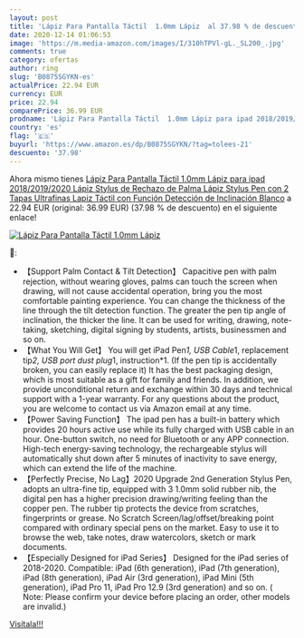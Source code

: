 ```yaml
---
layout: post
title: 'Lápiz Para Pantalla Táctil  1.0mm Lápiz  al 37.98 % de descuento'
date: 2020-12-14 01:06:53
image: 'https://m.media-amazon.com/images/I/310hTPVl-gL._SL200_.jpg'
comments: true
category: ofertas
author: ring
slug: 'B0875SGYKN-es'
actualPrice: 22.94 EUR
currency: EUR
price: 22.94
comparePrice: 36.99 EUR
prodname: 'Lápiz Para Pantalla Táctil  1.0mm Lápiz para ipad 2018/2019/2020  Lápiz Stylus de Rechazo de Palma Lápiz  Stylus Pen con 2 Tapas Ultrafinas  Lapiz Táctil con Función Detección de Inclinación  Blanco'
country: 'es'
flag: '🇪🇸'
buyurl: 'https://www.amazon.es/dp/B0875SGYKN/?tag=tolees-21'
descuento: '37.98'
---
```


Ahora mismo tienes [Lápiz Para Pantalla Táctil  1.0mm Lápiz para ipad 2018/2019/2020  Lápiz Stylus de Rechazo de Palma Lápiz  Stylus Pen con 2 Tapas Ultrafinas  Lapiz Táctil con Función Detección de Inclinación  Blanco](https://www.amazon.es/dp/B0875SGYKN/?tag=tolees-21) a 22.94 EUR (original: 36.99 EUR) (37.98 %  de descuento) en el siguiente enlace!

[![Lápiz Para Pantalla Táctil  1.0mm Lápiz ](https://m.media-amazon.com/images/I/310hTPVl-gL._SL200_.jpg)](https://www.amazon.es/dp/B0875SGYKN/?tag=tolees-21)

🔎:

- 【Support Palm Contact & Tilt Detection】 Capacitive pen with palm rejection, without wearing gloves, palms can touch the screen when drawing, will not cause accidental operation, bring you the most comfortable painting experience. You can change the thickness of the line through the tilt detection function. The greater the pen tip angle of inclination, the thicker the line. It can be used for writing, drawing, note-taking, sketching, digital signing by students, artists, businessmen and so on.
- 【What You Will Get】 You will get iPad Pen*1, USB Cable*1, replacement tip*2, USB port dust plug*1, instruction*1. (If the pen tip is accidentally broken, you can easily replace it) It has the best packaging design, which is most suitable as a gift for family and friends. In addition, we provide unconditional return and exchange within 30 days and technical support with a 1-year warranty. For any questions about the product, you are welcome to contact us via Amazon email at any time.
- 【Power Saving Function】 The ipad pen has a built-in battery which provides 20 hours active use while its fully charged with USB cable in an hour. One-button switch, no need for Bluetooth or any APP connection. High-tech energy-saving technology, the rechargeable stylus will automatically shut down after 5 minutes of inactivity to save energy, which can extend the life of the machine.
- 【Perfectly Precise, No Lag】2020 Upgrade 2nd Generation Stylus Pen, adopts an ultra-fine tip, equipped with 3 1.0mm solid rubber nib, the digital pen has a higher precision drawing/writing feeling than the copper pen. The rubber tip protects the device from scratches, fingerprints or grease. No Scratch Screen/lag/offset/breaking point compared with ordinary special pens on the market. Easy to use it to browse the web, take notes, draw watercolors, sketch or mark documents.
- 【Especially Designed for iPad Series】 Designed for the iPad series of 2018-2020. Compatible: iPad (6th generation), iPad (7th generation), iPad (8th generation), iPad Air (3rd generation), iPad Mini (5th generation), iPad Pro 11, iPad Pro 12.9 (3rd generation) and so on. ( Note: Please confirm your device before placing an order, other models are invalid.)

[Visítala!!!](https://www.amazon.es/dp/B0875SGYKN/?tag=tolees-21)
